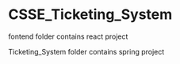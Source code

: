 # CSSE_Ticketing_System

 fontend folder contains react project

 Ticketing_System folder contains spring project
